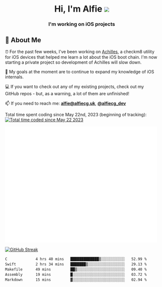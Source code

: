 <h1 align="center">Hi, I'm Alfie <img src="https://raw.githubusercontent.com/MartinHeinz/MartinHeinz/master/wave.gif" width="30px"></h1>
<h3 align="center">I'm working on iOS projects</h3>


## 📖 About Me

⏰ For the past few weeks, I've been working on [Achilles](https://github.com/alfiecg24/Achilles), a checkm8 utility for iOS devices that helped me learn a lot about the iOS boot chain. I'm now starting a private project so development of Achilles will slow down.

🎯 My goals at the moment are to  continue to expand my knowledge of iOS internals.

💻 If you want to check out any of my existing projects, check out my GitHub repos - but, as a warning, a lot of them are unfinished!

📫 If you need to reach me: **alfie@alfiecg.uk**, **[@alfiecg_dev](https://twitter.com/alfiecg_dev)**

Total time spent coding since May 22nd, 2023 (beginning of tracking): <a href="https://wakatime.com/@61592169-b9cf-4af8-b6fa-8ac7d4369b01"><img src="https://wakatime.com/badge/user/61592169-b9cf-4af8-b6fa-8ac7d4369b01.svg" alt="Total time coded since May 22 2023" /></a>


<img align="center" src="/github-metrics.svg" alt="Metrics" width="500">

[![GitHub Streak](https://streak-stats.demolab.com/?user=alfiecg24)](https://git.io/streak-stats)

<!--START_SECTION:waka-->

```txt
C             4 hrs 40 mins   █████████████▒░░░░░░░░░░░   52.99 %
Swift         2 hrs 34 mins   ███████▒░░░░░░░░░░░░░░░░░   29.13 %
Makefile      49 mins         ██▒░░░░░░░░░░░░░░░░░░░░░░   09.40 %
Assembly      19 mins         █░░░░░░░░░░░░░░░░░░░░░░░░   03.72 %
Markdown      15 mins         ▓░░░░░░░░░░░░░░░░░░░░░░░░   02.94 %
```

<!--END_SECTION:waka-->
